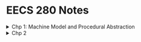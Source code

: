 # EECS 280 Notes

<details>
<summary>Chp 1: Machine Model and Procedural Abstraction</summary>

-   <details>
    <summary>Diagram of software program stages</summary>

    <img src="https://s3.us-west-2.amazonaws.com/secure.notion-static.com/40ad7c1d-1cb5-4764-a0a3-327b78819695/Untitled.png?X-Amz-Algorithm=AWS4-HMAC-SHA256&X-Amz-Content-Sha256=UNSIGNED-PAYLOAD&X-Amz-Credential=AKIAT73L2G45EIPT3X45%2F20220627%2Fus-west-2%2Fs3%2Faws4_request&X-Amz-Date=20220627T141943Z&X-Amz-Expires=86400&X-Amz-Signature=3bee3aeb7afdad778e46058cb805b62346651a11fdce9be4e63af576dbdfbc63&X-Amz-SignedHeaders=host&response-content-disposition=filename%20%3D%22Untitled.png%22&x-id=GetObject" width="500" height="200">
    </details>

-   <details>
    <summary>Terminology</summary>

    -   <details>
        <summary>Variable vs Objects</summary>

        Variable | Object
        --- | ---
        Name that refers to object in memory | Data that’s located in some address in memory
        Created at Compile time (source code) | Created at Runtime

        - Many variable names for 1 object: **Reference variables**
        - 1 variable name for many objects: **Arrays**
        - No variable name for 1 object: **Dynamic Memory**
        </details>

    -   <details>
        <summary>Compile time vs Runtime</summary>

        - Compile time
            > Compile time is the period when source code is converted to machine code or binary code. The compiler check for the syntax and semantics of the code.
            > 
            > Source code, dependent files, interfaces and required libraries are inputs and a complied assembly code returns as outputs, otherwise compile time error
            > 
            > Assembly code is after compile time (at runtime)
        - Runtime
            > A program’s lifetime is a runtime when the program is in execution
            > 
            > Examples of Runtime error: 
            > - **Division by zero (error based on value)**
            > - **Dereferencing a null pointer (attempts to access memory with a NULL)**
            > - **Running out of memory (stack overflow)**
        - Difference
            Compile time | Runtime
            --- | ---
            Period to translate source code to intermediate code like .exe | Period between start of running intermediate code through Assembly code and finish running at a runtime environment
            Check syntax and semantics; error get detected by compiler without execution of program | Run the code and only detected after execution of program
            When we just look at the source code, variables don’t have value | Objects have values when we run the program (Value is only meaningful during execution)
        </details>

    -   <details>
        <summary>Lifetime: the storage duration of an object</summary>

        - **Static**: for the whole program
        - **Automatic**/**Local**: lifetime is tied to a scope during execution of its local block
        - **Dynamic**: the object is explicitly created and destroyed by the user
        </details>

    </details>

-   <details>
    <summary>Procedural Abstraction (Separate files)</summary>

    * Never include a `.cpp` source file in header file and never put `.h` file in compiler terminal command
    * Never include `using namespace std;` inside a header file
    </details>

</details>

<details>
<summary>Chp 2</summary>

</details>
